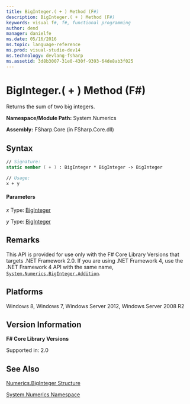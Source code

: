 ```yaml
---
title: BigInteger.( + ) Method (F#)
description: BigInteger.( + ) Method (F#)
keywords: visual f#, f#, functional programming
author: dend
manager: danielfe
ms.date: 05/16/2016
ms.topic: language-reference
ms.prod: visual-studio-dev14
ms.technology: devlang-fsharp
ms.assetid: 3d8b3007-31e0-430f-9393-64de8ab3f025 
---
```


# BigInteger.( + ) Method (F#)

Returns the sum of two big integers.

**Namespace/Module Path:** System.Numerics

**Assembly:** FSharp.Core (in FSharp.Core.dll)


## Syntax

```fsharp
// Signature:
static member ( + ) : BigInteger * BigInteger -> BigInteger

// Usage:
x + y
```

#### Parameters
*x*
Type: [BigInteger](https://msdn.microsoft.com/library/e96b4062-9459-48b2-b558-2138255adefe)


*y*
Type: [BigInteger](https://msdn.microsoft.com/library/e96b4062-9459-48b2-b558-2138255adefe)


## Remarks
This API is provided for use only with the F# Core Library Versions that targets .NET Framework 2.0. If you are using .NET Framework 4, use the .NET Framework 4 API with the same name, [`System.Numerics.BigInteger.Addition`](https://msdn.microsoft.com/library/system.numerics.biginteger.op_addition.aspx).

## Platforms
Windows 8, Windows 7, Windows Server 2012, Windows Server 2008 R2

## Version Information
**F# Core Library Versions**

Supported in: 2.0

## See Also
[Numerics.BigInteger Structure](Numerics.BigInteger-Structure-%5BFSharp%5D.md)

[System.Numerics Namespace](System.Numerics-Namespace-%5BFSharp%5D.md)